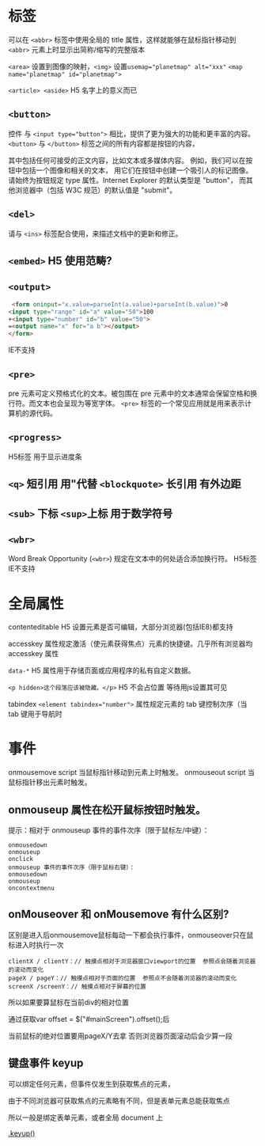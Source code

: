 # 标签

可以在 `<abbr>` 标签中使用全局的 title 属性，这样就能够在鼠标指针移动到 `<abbr>` 元素上时显示出简称/缩写的完整版本

`<area>` 设置到图像的映射，`<img>` 设置`usemap="planetmap" alt="xxx"` `<map name="planetmap" id="planetmap">`

`<article> <aside>` H5 名字上的意义而已
## `<button> `

控件 与 `<input type="button">` 相比，提供了更为强大的功能和更丰富的内容。
`<button>` 与 `</button>` 标签之间的所有内容都是按钮的内容，

其中包括任何可接受的正文内容，比如文本或多媒体内容。
例如，我们可以在按钮中包括一个图像和相关的文本，
用它们在按钮中创建一个吸引人的标记图像。
请始终为按钮规定 type 属性。Internet Explorer 的默认类型是 "button"，
而其他浏览器中（包括 W3C 规范）的默认值是 "submit"。
## `<del>`

请与 `<ins>` 标签配合使用，来描述文档中的更新和修正。

## `<embed>` H5 使用范畴?
## `<output>`
```html
 <form oninput="x.value=parseInt(a.value)+parseInt(b.value)">0
<input type="range" id="a" value="50">100
+<input type="number" id="b" value="50">
=<output name="x" for="a b"></output>
</form>
```

IE不支持

## `<pre>`
pre 元素可定义预格式化的文本。被包围在 pre 元素中的文本通常会保留空格和换行符。而文本也会呈现为等宽字体。
`<pre>` 标签的一个常见应用就是用来表示计算机的源代码。
## `<progress>`

H5标签 用于显示进度条

## `<q>` 短引用 用"代替 `<blockquote>` 长引用 有外边距
## `<sub>` 下标 `<sup>`上标 用于数学符号
## `<wbr>`
Word Break Opportunity (`<wbr>`) 规定在文本中的何处适合添加换行符。
H5标签 IE不支持


# 全局属性
contenteditable H5 设置元素是否可编辑，大部分浏览器(包括IE8)都支持

accesskey  属性规定激活（使元素获得焦点）元素的快捷键。几乎所有浏览器均 accesskey 属性

`data-*` H5 属性用于存储页面或应用程序的私有自定义数据。

`<p hidden>这个段落应该被隐藏。</p>` H5  不会占位置 等待用js设置其可见

tabindex `<element tabindex="number">` 属性规定元素的 tab 键控制次序（当 tab 键用于导航时 

# 事件

onmousemove	script	当鼠标指针移动到元素上时触发。
onmouseout	script	当鼠标指针移出元素时触发。

## onmouseup 属性在松开鼠标按钮时触发。

提示：相对于 onmouseup 事件的事件次序（限于鼠标左/中键）：
```
onmousedown
onmouseup
onclick
onmouseup 事件的事件次序（限于鼠标右键）：
onmousedown
onmouseup
oncontextmenu
```
## onMouseover 和 onMousemove 有什么区别?
区别是进入后onmousemove鼠标每动一下都会执行事件，onmouseover只在鼠标进入时执行一次
```
clientX / clientY：// 触摸点相对于浏览器窗口viewport的位置  参照点会随着浏览器的滚动而变化
pageX / pageY：// 触摸点相对于页面的位置  参照点不会随着浏览器的滚动而变化
screenX /screenY：// 触摸点相对于屏幕的位置 
```
所以如果要算鼠标在当前div的相对位置 

通过获取var offset = $("#mainScreen").offset();后

当前鼠标的绝对位置要用pageX/Y去拿 否则浏览器页面滚动后会少算一段

## 键盘事件 keyup

可以绑定任何元素，但事件仅发生到获取焦点的元素，

由于不同浏览器可获取焦点的元素略有不同，但是表单元素总能获取焦点

所以一般是绑定表单元素，或者全局 document 上

[.keyup()](https://www.jquery123.com/keyup/)